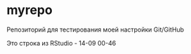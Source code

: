 # myrepo  
Репозиторий для тестирования моей настройки Git/GitHub  

Это строка из RStudio - 14-09 00-46  
